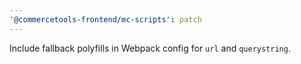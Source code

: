 ```yaml
---
'@commercetools-frontend/mc-scripts': patch
---
```


Include fallback polyfills in Webpack config for `url` and `querystring`.
